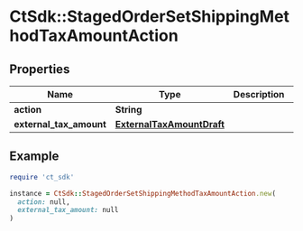 # CtSdk::StagedOrderSetShippingMethodTaxAmountAction

## Properties

| Name | Type | Description | Notes |
| ---- | ---- | ----------- | ----- |
| **action** | **String** |  |  |
| **external_tax_amount** | [**ExternalTaxAmountDraft**](ExternalTaxAmountDraft.md) |  | [optional] |

## Example

```ruby
require 'ct_sdk'

instance = CtSdk::StagedOrderSetShippingMethodTaxAmountAction.new(
  action: null,
  external_tax_amount: null
)
```

